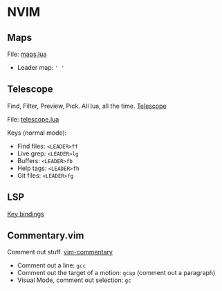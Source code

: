 # NVIM

## Maps
File: [maps.lua](./lua/maps.lua)

* Leader map: `' '`

## Telescope
Find, Filter, Preview, Pick. All lua, all the time. [Telescope](https://github.com/nvim-telescope/telescope.nvim)

File: [telescope.lua](./after/plugin/telescope.lua)

Keys (normal mode):
* Find files: `<LEADER>ff`
* Live grep: `<LEADER>lg`
* Buffers: `<LEADER>fb`
* Help tags: `<LEADER>fh`
* Git files: `<LEADER>fg`

## LSP

[Key bindings](https://github.com/VonHeikemen/lsp-zero.nvim#keybindings)

## Commentary.vim
Comment out stuff. [vim-commentary](https://github.com/tpope/vim-commentary)

* Comment out a line: `gcc`
* Comment out the target of a motion: `gcap` (comment out a paragraph)
* Visual Mode, comment out selection: `gc`

